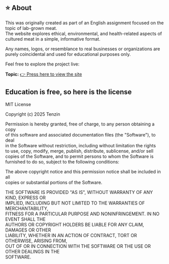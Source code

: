 ## ⭐️ About

This was originally created as part of an English assignment focused on the topic of lab-grown meat.  
The website explores ethical, environmental, and health-related aspects of cultured meat in a simple, informative format.

Any names, logos, or resemblance to real businesses or organizations are purely coincidental and used for educational purposes only.  

Feel free to explore the project live:

**Topic:** [👉 Press here to view the site](https://tenzinl4ma.github.io/FakeMeat-Website/)


## Education is free, so here is the license

MIT License

Copyright (c) 2025 Tenzin

Permission is hereby granted, free of charge, to any person obtaining a copy  
of this software and associated documentation files (the "Software"), to deal  
in the Software without restriction, including without limitation the rights  
to use, copy, modify, merge, publish, distribute, sublicense, and/or sell  
copies of the Software, and to permit persons to whom the Software is  
furnished to do so, subject to the following conditions:

The above copyright notice and this permission notice shall be included in all  
copies or substantial portions of the Software.

THE SOFTWARE IS PROVIDED "AS IS", WITHOUT WARRANTY OF ANY KIND, EXPRESS OR  
IMPLIED, INCLUDING BUT NOT LIMITED TO THE WARRANTIES OF MERCHANTABILITY,  
FITNESS FOR A PARTICULAR PURPOSE AND NONINFRINGEMENT. IN NO EVENT SHALL THE  
AUTHORS OR COPYRIGHT HOLDERS BE LIABLE FOR ANY CLAIM, DAMAGES OR OTHER  
LIABILITY, WHETHER IN AN ACTION OF CONTRACT, TORT OR OTHERWISE, ARISING FROM,  
OUT OF OR IN CONNECTION WITH THE SOFTWARE OR THE USE OR OTHER DEALINGS IN THE  
SOFTWARE.
